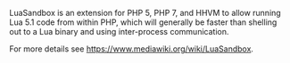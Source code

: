 LuaSandbox is an extension for PHP 5, PHP 7, and HHVM to allow running
Lua 5.1 code from within PHP, which will generally be faster than
shelling out to a Lua binary and using inter-process communication.

For more details see <https://www.mediawiki.org/wiki/LuaSandbox>.
